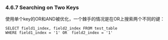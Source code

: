 ### 4.6.7 Searching on Two Keys

使用单个key的OR和AND被优化，一个棘手的情况是在OR上搜索两个不同的键：

```
SELECT field1_index, field2_index FROM test_table
WHERE field1_index = '1' OR  field2_index = '1'
```



